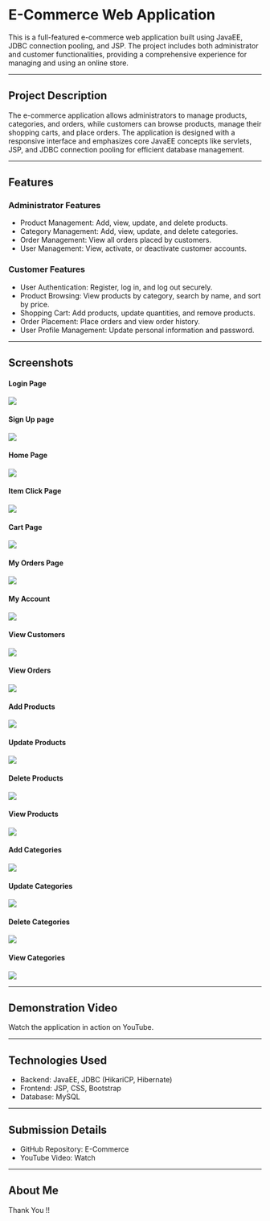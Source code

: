 <!DOCTYPE html>
<html lang="en">
<head>
    <meta charset="UTF-8">
</head>
<body>
    <h1>E-Commerce Web Application</h1>
    <p>This is a full-featured e-commerce web application built using JavaEE, JDBC connection pooling, and JSP. The project includes both administrator and customer functionalities, providing a comprehensive experience for managing and using an online store.</p>
    <hr>
    <h2>Project Description</h2>
    <p>The e-commerce application allows administrators to manage products, categories, and orders, while customers can browse products, manage their shopping carts, and place orders. The application is designed with a responsive interface and emphasizes core JavaEE concepts like servlets, JSP, and JDBC connection pooling for efficient database management.</p>
    <hr>
    <h2>Features</h2>
    <h3>Administrator Features</h3>
    <ul>
        <li>Product Management: Add, view, update, and delete products.</li>
        <li>Category Management: Add, view, update, and delete categories.</li>
        <li>Order Management: View all orders placed by customers.</li>
        <li>User Management: View, activate, or deactivate customer accounts.</li>
    </ul>
    <h3>Customer Features</h3>
    <ul>
        <li>User Authentication: Register, log in, and log out securely.</li>
        <li>Product Browsing: View products by category, search by name, and sort by price.</li>
        <li>Shopping Cart: Add products, update quantities, and remove products.</li>
        <li>Order Placement: Place orders and view order history.</li>
        <li>User Profile Management: Update personal information and password.</li>
    </ul>
    <hr>
    <h2>Screenshots</h2>
    <h4>Login Page</h4>
    <img src="ss/WhatsApp%20Image%202025-01-26%20at%2020.06.16%20(1).jpeg">
    <h4>Sign Up page</h4>
    <img src="ss/WhatsApp%20Image%202025-01-26%20at%2020.06.15.jpeg">
    <h4>Home Page</h4>
    <img src="ss/WhatsApp%20Image%202025-01-26%20at%2020.02.01.jpeg">
    <h4>Item Click Page</h4>
    <img src="ss/WhatsApp%20Image%202025-01-26%20at%2020.17.49%20(2).jpeg">
    <h4>Cart Page</h4>
    <img src="ss/WhatsApp%20Image%202025-01-26%20at%2020.17.49%20(3).jpeg">
    <h4>My Orders Page</h4>
    <img src="ss/WhatsApp%20Image%202025-01-26%20at%2020.17.49%20(1).jpeg">
    <h4>My Account</h4>
    <img src="ss/WhatsApp%20Image%202025-01-26%20at%2020.17.49%20(4).jpeg">
    <h4>View Customers</h4>
    <img src="ss/WhatsApp%20Image%202025-01-26%20at%2020.06.16.jpeg">
    <h4>View Orders</h4>
    <img src="ss/WhatsApp%20Image%202025-01-26%20at%2020.17.48%20(2).jpeg">
    <h4>Add Products</h4>
    <img src="ss/WhatsApp%20Image%202025-01-26%20at%2020.17.34.jpeg">
    <h4>Update Products</h4>
    <img src="ss/WhatsApp%20Image%202025-01-26%20at%2020.17.47%20(1).jpeg">
    <h4>Delete Products</h4>
    <img src="ss/WhatsApp%20Image%202025-01-26%20at%2020.17.40.jpeg">
    <h4>View Products</h4>
    <img src="ss/WhatsApp%20Image%202025-01-26%20at%2020.17.47.jpeg">
    <h4>Add Categories</h4>
    <img src="ss/WhatsApp%20Image%202025-01-26%20at%2020.17.49.jpeg">
    <h4>Update Categories</h4>
    <img src="ss/WhatsApp%20Image%202025-01-26%20at%2020.17.48.jpeg">
    <h4>Delete Categories</h4>
    <img src="ss/WhatsApp%20Image%202025-01-26%20at%2020.17.48%20(1).jpeg">
    <h4>View Categories</h4>
    <img src="ss/WhatsApp%20Image%202025-01-26%20at%2020.17.48%20(3).jpeg">
    <hr>
    <h2>Demonstration Video</h2>
    <p>Watch the application in action on <a>YouTube.</a></p>
    <hr>
    <h2>Technologies Used</h2>
    <ul>
        <li>Backend: JavaEE, JDBC (HikariCP, Hibernate)</li>
        <li>Frontend: JSP, CSS, Bootstrap</li>
        <li>Database: MySQL</li>
    </ul>
    <hr>
    <h2>Submission Details</h2>
    <ul>
        <li>GitHub Repository: <a>E-Commerce</a></li>
        <li>YouTube Video: <a>Watch</a></li>
    </ul>
    <hr>
    <h2>About Me</h2>
    <p>Thank You !!</p>
</body>
</html>

